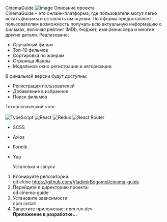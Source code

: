 CinemaGuide
![image](https://github.com/user-attachments/assets/1d00c956-f67e-4bb5-a907-066e54499616)
Описание проекта  
CinemaGuide – это онлайн-платформа, где пользователи могут легко искать фильмы и оставлять им оценки. Платформа предоставляет пользователям возможность получать всю актуальную информацию о фильмах, включая рейтинг IMDb, бюджет, имя режиссера и многие другие детали.
Реализовано:
- Случайный фильм
- Топ-10 фильмов
- Сортировка по жанрам
- Страница Жанры
- Модальное окно регистрации и авторизации
  
В финальной версии будут доступны:
- Регистрация пользователей
- Добавление в избранное
- Поиск фильмов
  
Технологический стек:
<br/>
<br/>
![TypeScript](https://img.shields.io/badge/typescript-%23007ACC.svg?style=for-the-badge&logo=typescript&logoColor=white)
![React](https://img.shields.io/badge/react-%2320232a.svg?style=for-the-badge&logo=react&logoColor=%2361DAFB)
![Redux](https://img.shields.io/badge/redux-%23593d88.svg?style=for-the-badge&logo=redux&logoColor=white)
![React Router](https://img.shields.io/badge/React_Router-CA4245?style=for-the-badge&logo=react-router&logoColor=white)
- SCSS
- Axios
- Formik
- Yup
  
  Установка и запуск  
1. Клонируйте репозиторий:  
   git clone https://github.com/VladimirBogomol/cinema-guide
2. Перейдите в директорию проекта:  
   cd cinema-guide
3. Установите зависимости:  
   npm install
4. Запустите приложение: npm run dev  
**Приложение в разработке...**
